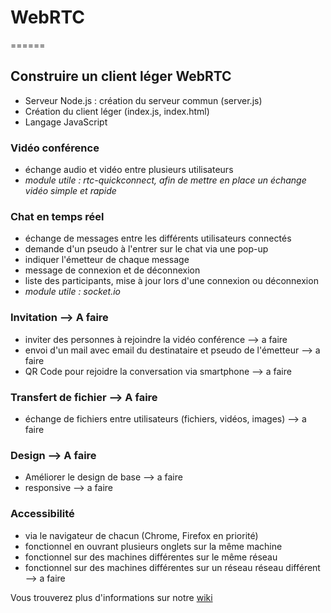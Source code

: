 # WebRTC
======

## Construire un client léger WebRTC


* Serveur Node.js : création du serveur commun (server.js)
* Création du client léger (index.js, index.html)
* Langage JavaScript

### Vidéo conférence

* échange audio et vidéo entre plusieurs utilisateurs
* _module utile : rtc-quickconnect, afin de mettre en place un échange vidéo simple et rapide_

### Chat en temps réel
* échange de messages entre les différents utilisateurs connectés
* demande d'un pseudo à l'entrer sur le chat via une pop-up
* indiquer l'émetteur de chaque message
* message de connexion et de déconnexion
* liste des participants, mise à jour lors d'une connexion ou déconnexion
* _module utile : socket.io_

### Invitation --> A faire
* inviter des personnes à rejoindre la vidéo conférence --> a faire
* envoi d'un mail avec email du destinataire et pseudo de l'émetteur --> a faire
* QR Code pour rejoidre la conversation via smartphone --> a faire
  
### Transfert de fichier --> A faire
* échange de fichiers entre utilisateurs (fichiers, vidéos, images) --> a faire
  
### Design --> A faire
* Améliorer le design de base --> a faire
* responsive --> a faire
  
### Accessibilité
* via le navigateur de chacun (Chrome, Firefox en priorité)
* fonctionnel en ouvrant plusieurs onglets sur la même machine
* fonctionnel sur des machines différentes sur le même réseau
* fonctionnel sur des machines différentes sur un réseau réseau différent --> a faire

Vous trouverez plus d'informations sur notre [wiki](https://github.com/ALXRSS/WebRTC/wiki)